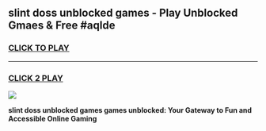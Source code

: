 
## slint doss unblocked games - Play Unblocked Gmaes & Free #aqlde
<h3>
<a href="https://news.freeplayer.one?title=slint_doss_unblocked_games&ref=24F">CLICK TO PLAY</a></h3>
<hr>

<h3>
<a href="https://news.freeplayer.one?title=slint_doss_unblocked_games&ref=24F">CLICK 2 PLAY</a>
  
</h3>

<a href="https://news.freeplayer.one?title=slint_doss_unblocked_games&ref=24F/"><img src="https://clearcache.store/games.png"></a>


**slint doss unblocked games games unblocked: Your Gateway to Fun and Accessible Online Gaming**

